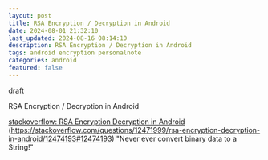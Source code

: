 ```yaml
---
layout: post
title: RSA Encryption / Decryption in Android
date: 2024-08-01 21:32:10
last_updated: 2024-08-16 08:14:10
description: RSA Encryption / Decryption in Android
tags: android encryption personalnote
categories: android
featured: false
---
```


draft 

RSA Encryption / Decryption in Android

[stackoverflow: RSA Encryption Decryption in Android]: https://stackoverflow.com/questions/12471999/rsa-encryption-decryption-in-android/12474193#12474193 "https://stackoverflow.com/questions/12471999/rsa-encryption-decryption-in-android/12474193#12474193" 
[stackoverflow: RSA Encryption Decryption in Android]
(https://stackoverflow.com/questions/12471999/rsa-encryption-decryption-in-android/12474193#12474193) "Never ever convert binary data to a String!"